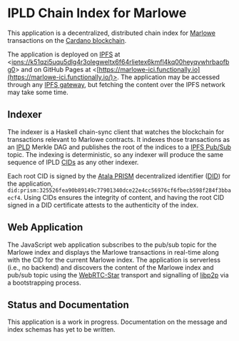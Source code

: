 IPLD Chain Index for Marlowe
============================

This application is a decentralized, distributed chain index for [Marlowe](https://marlowe-finance.io/) transactions on the [Cardano blockchain](https://cardano.org/).

The application is deployed on [IPFS](https://ipfs.io/) at <[ipns://k51qzi5uqu5dlg4r3olegweltx6f64rlietex6kmfl4kq00heyqvwhrbaofbg0](https://substrate.functionally.dev:4010/ipns/k51qzi5uqu5dlg4r3olegweltx6f64rlietex6kmfl4kq00heyqvwhrbaofbg0)> and on GitHub Pages at <[https://marlowe-ici.functionally.io](https://marlowe-ici.functionally.io/)>. The application may be accessed through any [IPFS gateway](https://ipfs.github.io/public-gateway-checker/), but fetching the content over the IPFS network may take some time.


Indexer
-------

The indexer is a Haskell chain-sync client that watches the blockchain for transactions relevant to Marlowe contracts. It indexes those transactions as an [IPLD](https://ipld.io/) Merkle DAG and publishes the root of the indices to a [IPFS Pub/Sub](https://docs.libp2p.io/concepts/publish-subscribe/) topic. The indexing is deterministic, so any indexer will produce the same sequence of IPLD [CIDs](https://docs.ipfs.io/concepts/content-addressing/) as any other indexer.

Each root CID is signed by the [Atala PRISM](https://atalaprism.io/app) decentralized identifier ([DID](https://w3c-ccg.github.io/did-primer/)) for the application, <code>did:prism:325526fea90b89149c77901340dce22e4cc56976cf6fbecb598f284f3bbaecf4</code>. Using CIDs ensures the integrity of content, and having the root CID signed in a DID certificate attests to the authenticity of the index.


Web Application
---------------

The JavaScript web application subscribes to the pub/sub topic for the Marlowe index and displays the Marlowe transactions in real-time along with the CID for the current Marlowe index. The application is serverless (i.e., no backend) and discovers the content of the Marlowe index and pub/sub topic using the [WebRTC-Star](https://github.com/libp2p/js-libp2p-webrtc-star#readme) transport and signalling of [libp2p](https://libp2p.io/) via a bootstrapping process.


Status and Documentation
------------------------

This application is a work in progress. Documentation on the message and index schemas has yet to be written.
